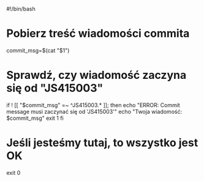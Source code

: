 #!/bin/bash

# Pobierz treść wiadomości commita
commit_msg=$(cat "$1")

# Sprawdź, czy wiadomość zaczyna się od "JS415003"
if ! [[ "$commit_msg" =~ ^JS415003.* ]]; then
    echo "ERROR: Commit message musi zaczynać się od 'JS415003'"
    echo "Twoja wiadomość: $commit_msg"
    exit 1
fi

# Jeśli jesteśmy tutaj, to wszystko jest OK
exit 0
